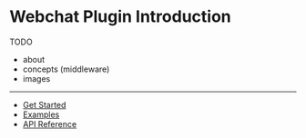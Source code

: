 # Webchat Plugin Introduction

TODO
- about
- concepts (middleware)
- images



---  
  
- [Get Started](./get-started.md)
- [Examples](./examples.md)
- [API Reference](./api-reference.md)
